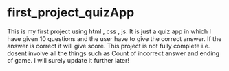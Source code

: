 # first_project_quizApp
This is my first project using html , css , js. It is just a quiz app in which I have given 10 questions and the user have to give the correct answer. If the answer is correct it will give score.
This project is not fully complete i.e. dosent involve all the things such as Count of incorrect answer and ending of game.
I will surely update it further later!
